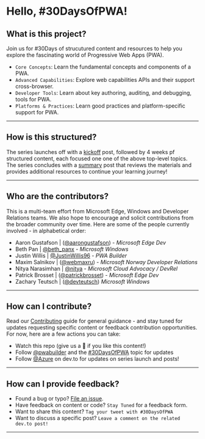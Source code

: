 # Hello, #30DaysOfPWA!

## What is this project?

Join us for #30Days of strucutured content and resources to help you explore the fascinating world of Progressive Web Apps (PWA). 
 * `Core Concepts`: Learn the fundamental concepts and components of a PWA.
 * `Advanced Capabilities`: Explore web capabilities APIs and their support cross-browser.
 * `Developer Tools`: Learn about key authoring, auditing, and debugging, tools for PWA.
 * `Platforms & Practices`: Learn good practices and platform-specific support for PWA.

---

## How is this structured?

The series launches off with a [kickoff](kickoff) post, followed by 4 weeks pf structured content, each focused one one of the above top-level topics. The series concludes with a [summary](/summary) post that reviews the materials and provides additional resources to continue your learning journey!

---

## Who are the contributors?

This is a multi-team effort from Microsoft Edge, Windows and Developer Relations teams. We also hope to encourage and solicit contributions from the broader community over time. Here are some of the people currently involved - in alphabetical order:

 * Aaron Gustafson | ([@aarongustafson](https://twitter.com/AaronGustafson)) - _Microsoft Edge Dev_
 * Beth Pan | [@beth_panx](https://twitter.com/beth_panx) - _Microsoft Windows_
 * Justin Willis | [@JustinWillis96](https://twitter.com/Justinwillis96) - _PWA Builder_
 * Maxim Salnikov | ([@webmaxru](https://twitter.com/webmaxru)) - _Microsoft Norway Developer Relations_
 * Nitya Narasimhan | [@nitya](https://twitter.com/nitya) - _Microsoft Cloud Advocacy / DevRel_
 * Patrick Brosset | ([@patrickbrosset](https://twitter.com/patrickbrosset)) - _Microsoft Edge Dev_
 * Zachary Teutsch | ([@devteutsch](https://twitter.com/devteutsch)) _Microsoft Windows_

 ---

 ## How can I contribute?

 Read our [Contributing](CONTRIBUTING.md) guide for general guidance - and stay tuned for updates requesting specific content or feedback contribution opportunities. For now, here are a few actions you can take:

  * Watch this repo (give us a 🌟 if you like this content!)
  * Follow [@pwabuilder](https://twitter.com/pwabuilder) and the [#30DaysOfPWA](https://twitter.com/search?q=%2330DaysOfPWA&src=typed_query) topic for updates
  * Follow [@Azure](https://dev.to/azure) on dev.to for updates on series launch and posts!
 
---

## How can I provide feedback?

 * Found a bug or typo? [File an issue](https://github.com/microsoft/win-student-devs/issues/new).
 * Have feedback on content or code? `Stay Tuned` for a feedback form.
 * Want to share this content? `Tag your tweet with #30DaysOfPWA`
 * Want to discuss a specific post? `Leave a comment on the related dev.to post!`

---
